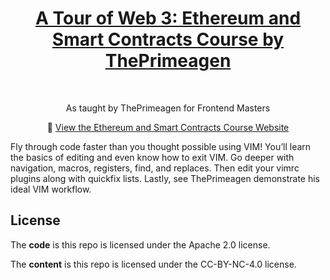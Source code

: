 <h1 align="center"><a href="https://frontendmasters.com/courses/web-3/">A Tour of Web 3: Ethereum and Smart Contracts Course by ThePrimeagen</a></h1> <br>

<p align="center">
 As taught by ThePrimeagen for Frontend Masters
</p>

<p align="center">
  📝 <a href="https://theprimeagen.github.io/nft/">View the Ethereum and Smart Contracts Course Website</a>
</p>

Fly through code faster than you thought possible using VIM! You’ll learn the basics of editing and even know how to exit VIM. Go deeper with navigation, macros, registers, find, and replaces. Then edit your vimrc plugins along with quickfix lists. Lastly, see ThePrimeagen demonstrate his ideal VIM workflow.

## License

The **code** is this repo is licensed under the Apache 2.0 license.

The **content** is this repo is licensed under the CC-BY-NC-4.0 license.
